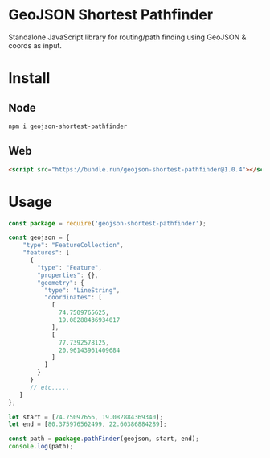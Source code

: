 # GeoJSON Shortest Pathfinder

Standalone JavaScript library for routing/path finding using GeoJSON & coords as input.

# Install

## Node

`npm i geojson-shortest-pathfinder`

## Web

```html
<script src="https://bundle.run/geojson-shortest-pathfinder@1.0.4"></script>
```


# Usage

```js
const package = require('geojson-shortest-pathfinder');

const geojson = {
    "type": "FeatureCollection",
    "features": [
      {
        "type": "Feature",
        "properties": {},
        "geometry": {
          "type": "LineString",
          "coordinates": [
            [
              74.7509765625,
              19.08288436934017
            ],
            [
              77.7392578125,
              20.96143961409684
            ]
          ]
        }
      }
      // etc.....
   ]
};

let start = [74.75097656, 19.082884369340];
let end = [80.375976562499, 22.60386884289];

const path = package.pathFinder(geojson, start, end);
console.log(path);
```
